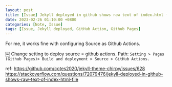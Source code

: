 ```yaml
---
layout: post
title: [Issue] Jekyll deployed in github shows raw text of index.html file
date: 2023-02-26 01:10:00 +0800
categories: [Note, Issue]
tags: [Issue, Jekyll deployed, GitHub Action, Github Pages]
---
```




For me, it works fine with configuring Source as Github Actions.

￼
Change setting to deploy source = github actions.
Path: ```Setting > Pages (Github Pages)> Build and deployment > Source > GitHub Actions.```

ref:
https://github.com/cotes2020/jekyll-theme-chirpy/issues/628
https://stackoverflow.com/questions/72079476/jekyll-deployed-in-github-shows-raw-text-of-index-html-file


 